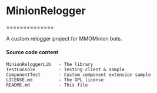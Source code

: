 # MinionRelogger #
==============

A custom relogger project for MMOMinion bots. 

#### Source code content ####

```
MinionReloggerLib   - The library
TestConsole         - Testing client & sample
ComponentTest       - Custom component extension sample
LICENSE.md          - The GPL license
README.md           - This file
```

